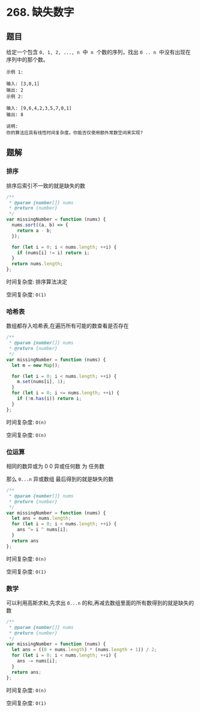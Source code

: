 # 268. 缺失数字

## 题目

给定一个包含 `0, 1, 2, ..., n`  中  `n`  个数的序列，找出 `0 .. n`  中没有出现在序列中的那个数。

```
示例 1:

输入: [3,0,1]
输出: 2
示例 2:

输入: [9,6,4,2,3,5,7,0,1]
输出: 8

说明:
你的算法应具有线性时间复杂度。你能否仅使用额外常数空间来实现?
```

## 题解

### 排序

排序后索引不一致的就是缺失的数

```JavaScript
/**
 * @param {number[]} nums
 * @return {number}
 */
var missingNumber = function (nums) {
  nums.sort((a, b) => {
    return a - b;
  });

  for (let i = 0; i < nums.length; ++i) {
    if (nums[i] != i) return i;
  }
  return nums.length;
};

```

时间复杂度: 排序算法决定

空间复杂度: `O(1)`

### 哈希表

数组都存入哈希表,在遍历所有可能的数查看是否存在

```JavaScript
/**
 * @param {number[]} nums
 * @return {number}
 */
var missingNumber = function (nums) {
  let m = new Map();

  for (let i = 0; i < nums.length; ++i) {
    m.set(nums[i], 1);
  }
  for (let i = 0; i <= nums.length; ++i) {
    if (!m.has(i)) return i;
  }
};

```

时间复杂度: `O(n)`

空间复杂度: `O(n)`

### 位运算

相同的数异或为 0
0 异或任何数 为 任务数

那么 `0...n` 异或数组 最后得到的就是缺失的数

```JavaScript
/**
 * @param {number[]} nums
 * @return {number}
 */
var missingNumber = function (nums) {
  let ans = nums.length;
  for (let i = 0; i < nums.length; ++i) {
    ans ^= i ^ nums[i];
  }
  return ans
};

```

时间复杂度: `O(n)`

空间复杂度: `O(1)`

### 数学

可以利用高斯求和,先求出 `0...n` 的和,再减去数组里面的所有数得到的就是缺失的数

```JavaScript
/**
 * @param {number[]} nums
 * @return {number}
 */
var missingNumber = function (nums) {
  let ans = ((0 + nums.length) * (nums.length + 1)) / 2;
  for (let i = 0; i < nums.length; ++i) {
    ans -= nums[i];
  }
  return ans;
};

```

时间复杂度: `O(n)`

空间复杂度: `O(1)`
